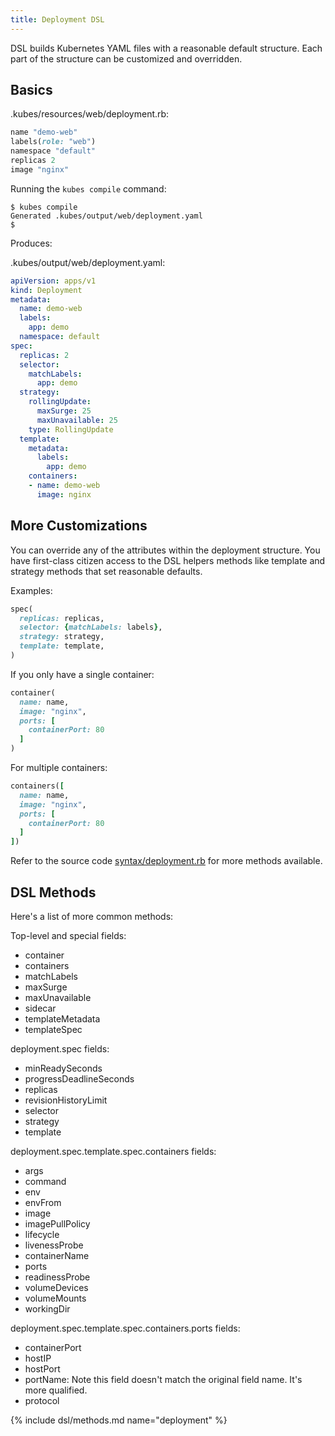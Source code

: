```yaml
---
title: Deployment DSL
---
```


DSL builds Kubernetes YAML files with a reasonable default structure.  Each part of the structure can be customized and overridden.

## Basics

.kubes/resources/web/deployment.rb:

```ruby
name "demo-web"
labels(role: "web")
namespace "default"
replicas 2
image "nginx"
```

Running the `kubes compile` command:

    $ kubes compile
    Generated .kubes/output/web/deployment.yaml
    $

Produces:

.kubes/output/web/deployment.yaml:

```yaml
apiVersion: apps/v1
kind: Deployment
metadata:
  name: demo-web
  labels:
    app: demo
  namespace: default
spec:
  replicas: 2
  selector:
    matchLabels:
      app: demo
  strategy:
    rollingUpdate:
      maxSurge: 25
      maxUnavailable: 25
    type: RollingUpdate
  template:
    metadata:
      labels:
        app: demo
    containers:
    - name: demo-web
      image: nginx
```

## More Customizations

You can override any of the attributes within the deployment structure. You have first-class citizen access to the DSL helpers methods like template and strategy methods that set reasonable defaults.

Examples:

```ruby
spec(
  replicas: replicas,
  selector: {matchLabels: labels},
  strategy: strategy,
  template: template,
)
```

If you only have a single container:

```ruby
container(
  name: name,
  image: "nginx",
  ports: [
    containerPort: 80
  ]
)
```

For multiple containers:

```ruby
containers([
  name: name,
  image: "nginx",
  ports: [
    containerPort: 80
  ]
])
```

Refer to the source code [syntax/deployment.rb](https://github.com/boltops-tools/kubes/blob/master/lib/kubes/compiler/dsl/syntax/deployment.rb) for more methods available.

## DSL Methods

Here's a list of more common methods:

Top-level and special fields:

* container
* containers
* matchLabels
* maxSurge
* maxUnavailable
* sidecar
* templateMetadata
* templateSpec

deployment.spec fields:

* minReadySeconds
* progressDeadlineSeconds
* replicas
* revisionHistoryLimit
* selector
* strategy
* template

deployment.spec.template.spec.containers fields:

* args
* command
* env
* envFrom
* image
* imagePullPolicy
* lifecycle
* livenessProbe
* containerName
* ports
* readinessProbe
* volumeDevices
* volumeMounts
* workingDir

deployment.spec.template.spec.containers.ports fields:

* containerPort
* hostIP
* hostPort
* portName: Note this field doesn't match the original field name. It's more qualified.
* protocol

{% include dsl/methods.md name="deployment" %}
